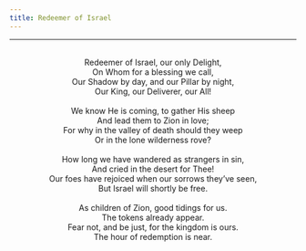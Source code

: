 ```yaml
---
title: Redeemer of Israel
---
```


---
<center>
<br/>
Redeemer of Israel, our only Delight,<br/>
On Whom for a blessing we call,<br/>
Our Shadow by day, and our Pillar by night,<br/>
Our King, our Deliverer, our All!<br/>
<br/>
We know He is coming, to gather His sheep<br/>
And lead them to Zion in love;<br/>
For why in the valley of death should they weep<br/>
Or in the lone wilderness rove?<br/>
<br/>
How long we have wandered as strangers in sin,<br/>
And cried in the desert for Thee!<br/>
Our foes have rejoiced when our sorrows they’ve seen,<br/>
But Israel will shortly be free.<br/>
<br/>
As children of Zion, good tidings for us.<br/>
The tokens already appear.<br/>
Fear not, and be just, for the kingdom is ours.<br/>
The hour of redemption is near.<br/>

</center>